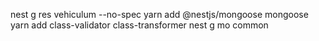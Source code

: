 nest g res vehiculum --no-spec
yarn add @nestjs/mongoose mongoose  
yarn add class-validator class-transformer
nest g mo common
